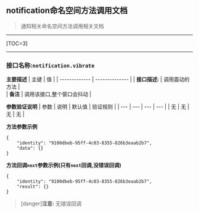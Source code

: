 ## **notification命名空间方法调用文档**
> 通知相关命名空间方法调用相关文档
***
[TOC=3]
***

### **接口名称**:`notification.vibrate`

**主要描述**
| 主键          | 值             |
| ------------- | -------------- |
| **接口描述:** | 调用震动的方法 |  
| **备注**      |       调用该接口,整个窗口会抖动         |  

**参数验证说明**
| 参数 | 说明 | 默认值 | 验证规则 |
| --- | --- | --- | --- |
| 无 | 无 | 无 | 无 |

**方法参数示例**

~~~
{
    "identity": "9100dbeb-95ff-4c03-8355-826b3eaab2b7",
    "data": {}
}

~~~

**方法回调`next`参数示例(只有`next`回调,没错误回调)**

~~~
{
    "identity": "9100dbeb-95ff-4c03-8355-826b3eaab2b7",
    "result": {}
}
~~~
>[danger]**注意:**
无错误回调